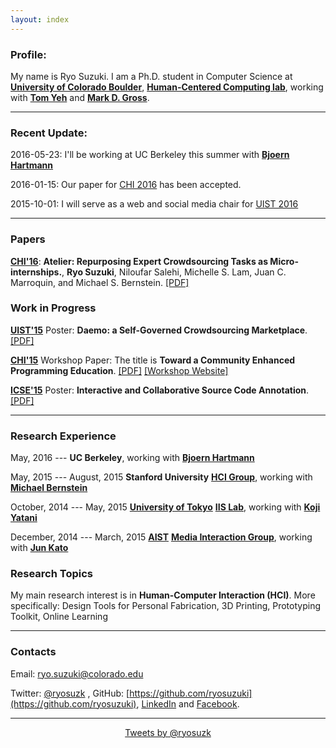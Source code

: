 ```yaml
---
layout: index
---
```


### Profile:

My name is Ryo Suzuki.
I am a Ph.D. student in Computer Science at [**University of Colorado Boulder**](http://www.colorado.edu/cs/), [**Human-Centered Computing lab**](http://hcc.colorado.edu/), working with [**Tom Yeh**](http://tomyeh.info/) and [**Mark D. Gross**](http://mdgross.net/).


---


### Recent Update:

2016-05-23: I'll be working at UC Berkeley this summer with [**Bjoern Hartmann**](http://people.eecs.berkeley.edu/~bjoern/)

2016-01-15: Our paper for [CHI 2016](https://chi2016.acm.org/wp/) has been accepted.

2015-10-01: I will serve as a web and social media chair for [UIST 2016](http://uist.acm.org/uist2016/)



---

### Papers

[**CHI'16**](https://chi2016.acm.org/wp/): **Atelier: Repurposing Expert Crowdsourcing Tasks as Micro-internships.**, **Ryo Suzuki**, Niloufar Salehi, Michelle S. Lam, Juan C. Marroquin, and Michael S. Bernstein. [[PDF]](http://hci.stanford.edu/publications/2016/atelier/atelier_2016.pdf)




### Work in Progress

[**UIST'15**](http://uist.acm.org/uist2015/about) Poster: **Daemo: a Self-Governed Crowdsourcing Marketplace**. [[PDF]](http://hci.stanford.edu/publications/2015/crowdresearch/daemo-uist.pdf)

[**CHI'15**](http://chi2015.acm.org/) Workshop Paper: The title is **Toward a Community Enhanced Programming Education**. [[PDF]](/publications/chi-2015.pdf) [[Workshop Website]](http://hci.tokyo/)

[**ICSE'15**](http://2015.icse-conferences.org/) Poster: **Interactive and Collaborative Source Code Annotation**. [[PDF]](/publications/icse-2015.pdf)

---


### Research Experience

May, 2016 --- **UC Berkeley**, working with [**Bjoern Hartmann**](http://people.eecs.berkeley.edu/~bjoern/)

May, 2015 --- August, 2015 **Stanford University** [**HCI Group**](http://hci.stanford.edu/), working with [**Michael Bernstein**](http://people.eecs.berkeley.edu/~bjoern/)

October, 2014 --- May, 2015 [**University of Tokyo**](http://www.u-tokyo.ac.jp/en/) [**IIS Lab**](http://iis-lab.org/), working with [**Koji Yatani**](http://yatani.jp/)

December, 2014 --- March, 2015 [**AIST**](http://www.aist.go.jp/index_en.html) [**Media Interaction Group**](https://staff.aist.go.jp/m.goto/MIG/index-j.html), working with [**Jun Kato**](http://junkato.jp/)




### Research Topics

My main research interest is in **Human-Computer Interaction (HCI)**.
More specifically: Design Tools for Personal Fabrication, 3D Printing, Prototyping Toolkit, Online Learning

---


### Contacts

Email: ryo.suzuki@colorado.edu

Twitter: [@ryosuzk](https://twitter.com/ryosuzk) , GitHub: [https://github.com/ryosuzuki](https://github.com/ryosuzuki),  [LinkedIn](https://www.linkedin.com/in/ryosuzuki) and [Facebook](https://facebook.com/ryosuzk).

---

<div style="text-align:center;">
<a class="twitter-timeline" href="https://twitter.com/ryosuzk" data-widget-id="586803163707023360" width="580" >Tweets by @ryosuzk</a>
</div>
